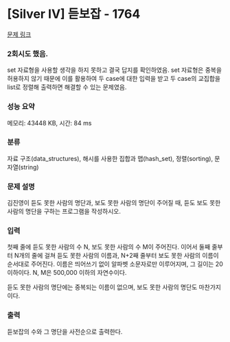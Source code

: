 # [Silver IV] 듣보잡 - 1764 

[문제 링크](https://www.acmicpc.net/problem/1764) 

### 2회시도 했음.
set 자료형을 사용할 생각을 하지 못하고 결국 답지를 확인하였음.
set 자료형은 중복을 허용하지 않기 때문에 이를 활용하여 두 case에 대한 입력을 받고
두 case의 교집합을 list로 정렬해 출력하면 해결할 수 있는 문제였음.

### 성능 요약

메모리: 43448 KB, 시간: 84 ms

### 분류

자료 구조(data_structures), 해시를 사용한 집합과 맵(hash_set), 정렬(sorting), 문자열(string)

### 문제 설명

<p>김진영이 듣도 못한 사람의 명단과, 보도 못한 사람의 명단이 주어질 때, 듣도 보도 못한 사람의 명단을 구하는 프로그램을 작성하시오.</p>

### 입력 

 <p>첫째 줄에 듣도 못한 사람의 수 N, 보도 못한 사람의 수 M이 주어진다. 이어서 둘째 줄부터 N개의 줄에 걸쳐 듣도 못한 사람의 이름과, N+2째 줄부터 보도 못한 사람의 이름이 순서대로 주어진다. 이름은 띄어쓰기 없이 알파벳 소문자로만 이루어지며, 그 길이는 20 이하이다. N, M은 500,000 이하의 자연수이다.</p>

<p>듣도 못한 사람의 명단에는 중복되는 이름이 없으며, 보도 못한 사람의 명단도 마찬가지이다.</p>

### 출력 

 <p>듣보잡의 수와 그 명단을 사전순으로 출력한다.</p>

